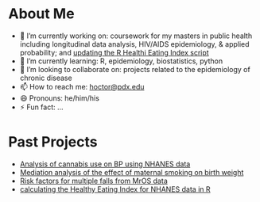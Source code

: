 # About Me

- 🔭 I’m currently working on: coursework for my masters in public health including longitudinal data analysis, HIV/AIDS epidemiology, & applied probability; and [updating the R Healthi Eating Index script](https://github.com/matthew-hoctor/hei2)
- 🌱 I’m currently learning: R, epidemiology, biostatistics, python
- 👯 I’m looking to collaborate on: projects related to the epidemiology of chronic disease
- 📫 How to reach me: hoctor@pdx.edu
- 😄 Pronouns: he/him/his
- ⚡ Fun fact: ...

# Past Projects

- [Analysis of cannabis use on BP using NHANES data](https://github.com/matthew-hoctor/Marijuana-HTN---EPI536)
- [Mediation analysis of the effect of maternal smoking on birth weight](https://github.com/matthew-hoctor/BSTA512-Project)
- [Risk factors for multiple falls from MrOS data](https://github.com/matthew-hoctor/BSTA513-Group6-project)
- [calculating the Healthy Eating Index for NHANES data in R](https://github.com/matthew-hoctor/hei2)

